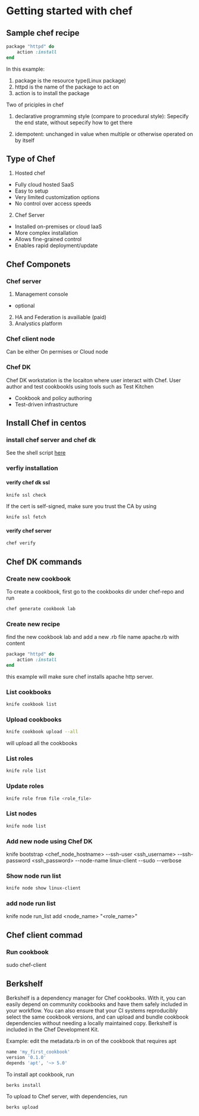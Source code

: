 # Getting started with chef

## Sample chef recipe

```ruby
package "httpd" do
    action :install
end
```

In this example:
1. package is the resource type(Linux package)
1. httpd is the name of the package to act on
1. action is to install the package

Two of priciples in chef

1. declarative programming style (compare to procedural style): Sepecify the end state, without sepecify how to get there

2. idempotent: unchanged in value when multiple or otherwise operated on by itself


## Type of Chef

1. Hosted chef 
- Fully cloud hosted SaaS
- Easy to setup
- Very limited customization options
- No control over access speeds
2. Chef Server
- Installed on-premises or cloud IaaS
- More complex installation
- Allows fine-grained control
- Enables rapid deployment/update

## Chef Componets
### Chef server
1. Management console
- optional
2. HA and Federation is availiable (paid)
3. Analystics platform

### Chef client node
Can be either On permises or Cloud node

### Chef DK
Chef DK workstation is the locaiton where user interact with Chef. User author and test cookbookls using tools such as Test Kitchen
- Cookbook and policy authoring
- Test-driven infrastructure

## Install Chef in centos

### install chef server and chef dk
See the shell script [here](VagrantProvision/provision.sh)

### verfiy installation

#### verify chef dk ssl
```bash
knife ssl check
```
If the cert is self-signed, make sure you trust the CA by using

```bash
knife ssl fetch
```

#### verify chef server
```bash
chef verify
```

## Chef DK commands

### Create new cookbook
To create a cookbook, first go to the cookbooks dir under chef-repo and run 
```bash
chef generate cookbook lab
```

### Create new recipe
find the new cookbook lab and add a new .rb file name apache.rb with content
```ruby
package "httpd" do
    action :install
end
```

this example will make sure chef installs apache http server.

### List cookbooks
```bash
knife cookbook list
```

### Upload cookbooks
```bash
knife cookbook upload --all
```

will upload all the cookbooks

### List roles
```bash
knife role list
```

### Update roles
``` bash
knife role from file <role_file>
```

### List nodes
```bash
knife node list
```

### Add new node using Chef DK
knife bootstrap <chef_node_hostname> --ssh-user <ssh_username> --ssh-password <ssh_password> --node-name linux-client --sudo --verbose

### Show node run list
```bash
knife node show linux-client
```

### add node run list 
knife node run_list add <node_name> "<role_name>"

## Chef client commad

### Run cookbook
sudo chef-client

## Berkshelf
Berkshelf is a dependency manager for Chef cookbooks. With it, you can easily depend on community cookbooks and have them safely included in your workflow. You can also ensure that your CI systems reproducibly select the same cookbook versions, and can upload and bundle cookbook dependencies without needing a locally maintained copy. Berkshelf is included in the Chef Development Kit.

Example: edit the metadata.rb in on of the cookbook that requires apt

```ruby
name 'my_first_cookbook'
version '0.1.0'
depends 'apt', '~> 5.0'
```

To install apt cookbook, run
```bash
berks install
```

To upload to Chef server, with dependencies, run
```bash
berks upload
```